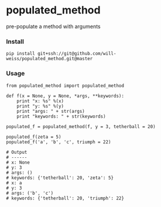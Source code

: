 populated_method
=====

pre-populate a method with arguments

### Install

<pre><code>pip install git+ssh://git@github.com/will-weiss/populated_method.git@master</code></pre>

### Usage

<pre><code>from populated_method import populated_method

def f(x = None, y = None, *args, **keywords):
    print "x: %s" %(x)
    print "y: %s" %(y)
    print "args: " + str(args)
    print "keywords: " + str(keywords)

populated_f = populated_method(f, y = 3, tetherball = 20)

populated_f(zeta = 5)
populated_f('a', 'b', 'c', triumph = 22)</code></pre>

<pre><code># Output
# ------
# x: None
# y: 3
# args: ()
# keywords: {'tetherball': 20, 'zeta': 5}
# x: a
# y: 3
# args: ('b', 'c')
# keywords: {'tetherball': 20, 'triumph': 22}</code></pre>
